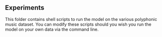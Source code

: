 ## Experiments

This folder contains shell scripts to run the model on the various polyphonic music dataset. 
You can modify these scripts should you wish you run the model on your own data via the command line.  

